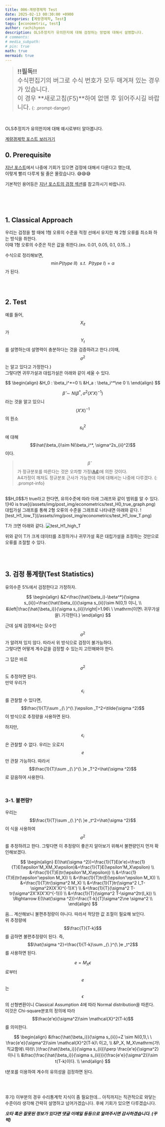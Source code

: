 ```yaml
---
title: 006-계량경제학 Test
date: 2025-02-13 00:30:00 +0900
categories: [계량경제학, Test]
tags: [econometric, test]
author: rachihyeon 
description: OLS추정치가 유의한지에 대해 검정하는 방법에 대해서 설명합니다.
# comments: 
# media_subpath: 
# pin: true
math: true
mermaid: true
---
```


><span style="font-size: 20px;">**!!필독!!** <br>
>수식편집기의 버그로 수식 번호가 모두 매겨져 있는 경우가 있습니다. <br>
>이 경우 **새로고침(F5)**하여 없앤 후 읽어주시길 바랍니다.</span>
{: .prompt-danger}

<br>

OLS추정치가 유의한지에 대해 예시로부터 알아봅니다.

[계량경제학 포스트 보러가기](/categories/계량경제학/)

## 0. Prerequisite

[지난 포스트](/posts/005-계량경제학-Gauss-Markov-Theorem/)에서 나중에 기회가 있으면 검정에 대해서 다룬다고 했는데, <br>
이렇게 빨리 다루게 될 줄은 몰랐습니다. 😅😅😅

기본적인 용어등은 [지난 포스트의 검정 섹션](/posts/005-계량경제학-Gauss-Markov-Theorem/#3-검정test)를 참고하시기 바랍니다.

<br>
<br>
<br>

## 1. Classical Approach

우리는 검정을 할 때에 1형 오류의 수준을 적정 선에서 유지한 채 2형 오류를 최소화 하는 방식을 취한다.<br>
이때 1형 오류의 수준은 작은 값을 취한다.(ex. 0.01, 0.05, 0.1, 0.15...)

수식으로 정리해보면, $$\min P(type\ II)\ \ s.t.\ \ P(type\ I)=\alpha$$가 된다.

<br>
<br>

## 2. Test

예를 들어, $$X_{it}$$가 $$Y_t$$를 설명하는데 설명력이 충분하다는 것을 검증하려고 한다.(이때, $$\sigma^2$$는 알고 있다고 가정한다.)<br>
그렇다면 귀무가설과 대립가설은 아래와 같이 세울 수 있다.

$$
\begin{align}
&H_0 : \beta_i^*=0 \\
&H_a : \beta_i^*\ne 0 \\
\end{align}
$$

$$\hat{\beta}\sim N(\beta^*, \sigma^2(X'X)^{-1})$$라는 것을 알고 있으니 $$(X'X)^{-1}$$의 원소 $$s_{ii}^2$$에 대해 $$\hat{\beta_i}\sim N(\beta_i^*, \sigma^2s_{ii}^2)$$이다.
>$$\hat{\beta}$$가 정규분포를 따른다는 것은 오차항 가정([A4](/posts/005-계량경제학-Gauss-Markov-Theorem/#2-1-classical-assumption))에 의한 것이다. <br>
>A4가정이 깨져도 정규분포 근사가 가능한데 이에 대해서는 나중에 다루겠다.
{: .prompt-info}

<br>
$$H_0$$가 true라고 한다면, 유의수준에 따라 아래 그래프와 같이 범위를 알 수 있다.
![H0 is true](/assets/img/post_img/econometrics/test_H0_true_graph.png)

<br>
대립가설 그래프를 통해 2형 오류의 수준을 그래프로 나타내면 아래와 같다.
![test_H1_low_T](/assets/img/post_img/econometrics/test_H1_low_T.png)

T가 크면 아래와 같다.
![test_H1_high_T](/assets/img/post_img/econometrics/test_H1_high_T.png)

위와 같이 T가 크게 데이터를 조정하거나 귀무가설 혹은 대립가설을 조정하는 것만으로 오류를 조절할 수 있다.

<br>
<br>

## 3. 검정 통계량(Test Statistics)

유의수준 5%에서 검정한다고 가정하자.

$$
\begin{align}
&Z=\frac{\hat{\beta_i}-\beta^*}{\sigma s_{ii}}=\frac{\hat{\beta_i}}{\sigma s_{ii}}\sim N(0,1) 이니, \\
&\left|\frac{\hat{\beta_i}}{\sigma s_{ii}}\right|>1.96\ \  \mathrm{이면\ 귀무가설을\ 기각한다.}
\end{align}
$$

근데 실제 검정에서는 모수인 $$\sigma^2$$가 알려져 있지 않다. 따라서 위 방식으로 검정이 불가능하다.<br>
그렇다면 어떻게 계수값을 검정할 수 있는지 고민해봐야 한다.

그 답은 바로 $$\sigma^2$$도 추정하면 된다.<br>
만약 우리가 $$\epsilon_i$$를 관찰할 수 있다면, $$\frac{1}{T}\sum _{\ }^{\ }\epsilon _T^2=\tilde{\sigma ^2}$$이 방식으로 추정량을 사용하면 된다.

하지만, $$\epsilon_i$$은 관찰할 수 없다. 우리는 오로지 $$e$$만 관찰 가능하다. 따라서 $$\frac{1}{T}\sum _{\ }^{\ }e _T^2=\hat{\sigma ^2}$$로 갈음하여 사용한다.

<br>

### 3-1. 불편량? 

우리는 $$\frac{1}{T}\sum _{\ }^{\ }e _t^2=\hat{\sigma ^2}$$이 식을 사용하여 $$\sigma^2$$를 추정하려고 한다. 그렇다면 이 추정량이 좋은지 알아보기 위해서 불편량인지 먼저 확인해보겠다.

$$
\begin{align}
E(\hat{\sigma ^2})=\frac{1}{T}E(e'e)=\frac{1}{T}E(\epsilon'M_XM_X\epsilon)&=\frac{1}{T}E(\epsilon'M_X\epsilon) \\
&=\frac{1}{T}E(tr(\epsilon'M_X\epsilon)) \\
&=\frac{1}{T}E(tr(\epsilon'\epsilon M_X)) \\
&=\frac{1}{T}tr(E(\epsilon'\epsilon M_X)) \\
&=\frac{1}{T}tr(\sigma^2 M_X) \\
&=\frac{1}{T}tr(\sigma^2 I_T-\sigma^2X(X'X)^{-1}X') \\
&=\frac{1}{T}(\sigma^2 T-tr(\sigma^2X'X(X'X)^{-1})) \\
&=\frac{1}{T}(\sigma^2 T-\sigma^2tr(I_k)) \\
\Rightarrow E(\hat{\sigma ^2})=\frac{T-k}{T}\sigma^2\ne \sigma^2 \\
\end{align}
$$

음... 계산해보니 불편추정량이 아니다. 따라서 적당한 값 조절이 필요해 보인다.<br>
위 추정량에 $$\frac{T}{T-k}$$를 곱하면 불편추정량이 된다. 즉, $$\hat{\sigma ^2}=\frac{1}{T-k}\sum _{\ }^{\ }e _t^2$$를 사용하면 된다.

$$e=M_X\epsilon$$로부터 $$e$$는 $$\epsilon$$의 선형변환이니 Classical Assumption 4에 따라 Normal distribution을 따른다.<br>
이것은 Chi-square분포의 정의에 따라 $$\frac{e'e}{\sigma^2}\sim \mathcal{X}^2(T-k)$$를 의미한다.

$$
\begin{align}
&\frac{\hat{\beta_i}}{\sigma s_{ii}}=Z \sim N(0,1),\ \  \frac{e'e}{\sigma^2}\sim \mathcal{X}^2(T-k)\ 이고, \\
&P_X, M_X\mathrm{가\ 직교함에\ 따라\ }\frac{\hat{\beta_i}}{\sigma s_{ii}}\perp \frac{e'e}{\sigma^2}이니 \\
&\frac{\frac{\hat{\beta_i}}{\sigma s_{ii}}}{\frac{e'e}{\sigma^2}}\sim t(T-k)이다. \\
\end{align}
$$

t분포를 이용하여 계수의 유의성을 검정하면 된다.

<br>
<br>

후기) 이부분의 경우 수리통계학 지식이 좀 필요한데... 아직까지는 직관적으로 와닿는 수준이라 생각해 간략히 설명하고 넘어가겠습니다. 후에 기회가 있으면 다루겠습니다.

***오타 혹은 잘못된 정보가 있다면 댓글 이메일 등등으로 알려주시면 감사하겠습니다. (꾸벅)***